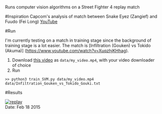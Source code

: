 Runs computer vision algorithms on a Street Fighter 4 replay match

#Inspiration
Capcom's analysis of match between Snake Eyez (Zangief) and Fuudo (Fei Long)
[YouTube](http://youtu.be/dlIcud319Yk?t=15m42s)

#Run

I'm currently testing on a match in training stage since the background of
training stage is a lot easier. The match is [Infiltration (Gouken) vs Tokido
(Akuma)] (https://www.youtube.com/watch?v=XuqzhjKHhag).

1. Download [this video](https://www.youtube.com/watch?v=XuqzhjKHhag) as
   `data/my_video.mp4`, with your video downloader of choice
2. Run

<b></b>

    >> python3 train_SVM.py data/my_video.mp4 data/Infiltration_Gouken_vs_Tokido_Gouki.txt

#Results

[![replay](http://img.youtube.com/vi/37NeE0lTZc8/0.jpg)](https://www.youtube.com/watch?v=37NeE0lTZc8)  
Date: Feb 18 2015
